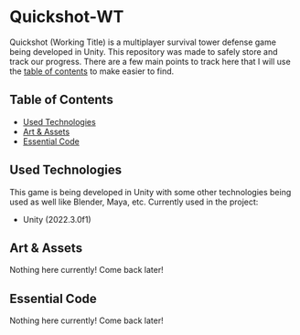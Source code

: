 # Quickshot-WT

Quickshot (Working Title) is a multiplayer survival tower defense game being developed in Unity. This repository was made to safely store and track our progress. There are a few main points to track here that I will use the [table of contents](#table-of-contents) to make easier to find.

## Table of Contents

- [Used Technologies](#used-technologies)
- [Art & Assets](#art--assets)
- [Essential Code](#essential-code)

## Used Technologies

This game is being developed in Unity with some other technologies being used as well like Blender, Maya, etc. Currently used in the project:

- Unity (2022.3.0f1)

## Art & Assets

Nothing here currently! Come back later!

## Essential Code

Nothing here currently! Come back later!
